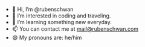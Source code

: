 - 👋 Hi, I’m @rubenschwan
- 👀 I’m interested in coding and traveling.
- 🌱 I’m learning something new everyday. 
- 📫 You can contact me at mail@rubenschwan.com
- 😄 My pronouns are: he/him
